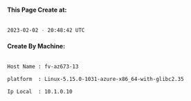 
   
#### This Page Create at:

```bash

2023-02-02 - 20:48:42 UTC

```

#### Create By Machine:

```bash

Host Name : fv-az673-13

platform  : Linux-5.15.0-1031-azure-x86_64-with-glibc2.35

Ip Local  : 10.1.0.10

```

